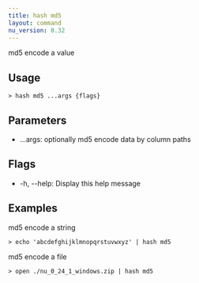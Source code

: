```yaml
---
title: hash md5
layout: command
nu_version: 0.32
---
```


md5 encode a value

## Usage

```shell
> hash md5 ...args {flags}
```

## Parameters

- ...args: optionally md5 encode data by column paths

## Flags

- -h, --help: Display this help message

## Examples

md5 encode a string

```shell
> echo 'abcdefghijklmnopqrstuvwxyz' | hash md5
```

md5 encode a file

```shell
> open ./nu_0_24_1_windows.zip | hash md5
```
